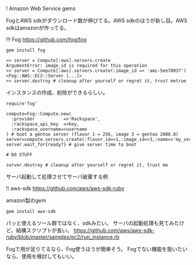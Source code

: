 ! Amazon Web Service gems


FogとAWS sdkがダウンロード数が伸びてる。AWS sdkのほうが新し目。AWS sdkはamazonが作ってる。



!!! Fog
https://github.com/fog/fog

```
gem install fog
```

```
>> server = Compute[:aws].servers.create
ArgumentError: image_id is required for this operation
>> server = Compute[:aws].servers.create(:image_id => 'ami-5ee70037')
<Fog::AWS::EC2::Server [...]>
>> server.destroy # cleanup after yourself or regret it, trust metrue
```
インスタンスの作成、削除ができるらしい。

```
require'fog'

compute=Fog::Compute.new(
  :provider           =>'Rackspace',
  :rackspace_api_key  =>key,
  :rackspace_username=>username
) # boot a gentoo server (flavor 1 = 256, image 3 = gentoo 2008.0)
server=compute.servers.create(:flavor_id=>1,:image_id=>3,:name=>'my_server')
server.wait_for{ready?} # give server time to boot

# DO STUFF

server.destroy # cleanup after yourself or regret it, trust me
```

サーバ起動して処理させてサーバ破棄する例




!! aws-sdk
https://github.com/aws/aws-sdk-ruby

amazon製のgem

```
gem install aws-sdk
```

パッと使えるツール群ではなく、sdkみたい。
サーバの起動処理も見てみたけど、結構スクリプトが長い。
https://github.com/aws/aws-sdk-ruby/blob/master/samples/ec2/run_instance.rb


Fogで用が足りてるなら、Fog使うほうが簡単そう。
Fogでない機能を扱いたいなら、使用を検討してもいい。


